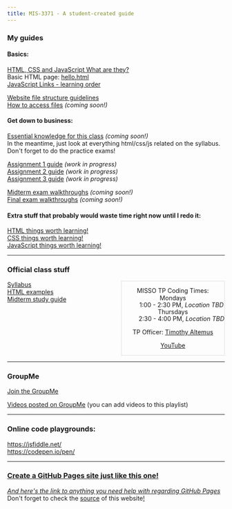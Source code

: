 ```yaml
---
title: MIS-3371 - A student-created guide
---
```


### My guides  

#### Basics:  

[HTML, CSS and JavaScript  What are they?](html-css-js)  
Basic HTML page: [hello.html](hello.html)  
[JavaScript Links - learning order](js-links)  

[Website file structure guidelines](structure)  
[How to access files](accessing-files.md) _(coming soon!)_  

#### Get down to business:  

[Essential knowledge for this class](essential) _(coming soon!)_  
In the meantime, just look at everything html/css/js related on the syllabus.  
Don't forget to do the practice exams!  

[Assignment 1 guide](assignments/a1j-guide) _(work in progress)_  
[Assignment 2 guide](assignments/a2j-guide) _(work in progress)_  
[Assignment 3 guide](assignments/a3-guide) _(work in progress)_  

[Midterm exam walkthroughs](midterms/) _(coming soon!)_  
[Final exam walkthroughs](finals/) _(coming soon!)_  

#### Extra stuff that probably would waste time right now until I redo it:  

[HTML things worth learning!](learn-html/)  
[CSS things worth learning!](learn-css/)  
[JavaScript things worth learning!](learn-js/)  


---

### Official class stuff  

<div style="overflow:auto">
<div style="display:inline-block">
<a href="https://www.bauer.uh.edu/parks/mis3371.htm">Syllabus</a><br/>  
<a href="https://www.bauer.uh.edu/parks/html_examples.htm">HTML examples</a><br/>  
<a href="https://www.bauer.uh.edu/parks/study.htm">Midterm study guide</a><br/>  
</div>
<div style="text-align:center;float:right;border:dotted 1px silver">
<dl style="line-height:1.15;">MISSO TP Coding Times:
<dt>Mondays</dt><dd>1:00 - 2:30 PM, <em>Location TBD</em></dd>
<dt>Thursdays</dt><dd>2:30 - 4:00 PM, <em>Location TBD</em></dd>
</dl>
<p>TP Officer: <a href="mailto:tp@misso.org">Timothy Altemus</a></p>
<p><a href="https://www.youtube.com/channel/UCcUzqnUexb6u6csomGit_wA">YouTube</a></p>
</div></div>

---

### GroupMe

[Join the GroupMe](https://groupme.com/join_group/52537664/K60bMBSR)  

[Videos posted on GroupMe](https://www.youtube.com/playlist?list=PLr6xZiVWnQ3qfxZt9sBucqSr4Qn7Zaj4i) (you can add videos to this playlist)  

---

### Online code playgrounds:  
<https://jsfiddle.net/>  
<https://codepen.io/pen/>  

---

### [Create a GitHub Pages site just like this one!](https://pages.github.com/)  
[_And here's the link to anything you need help with regarding GitHub Pages_](https://help.github.com/en#github-pages-basics)  
Don't forget to check the [source](https://github.com/AlexMilligan/MIS-3371) of this website[!](super-secret-page)  
